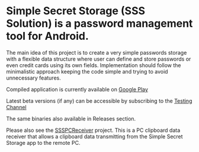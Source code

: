 # Simple Secret Storage (SSS Solution) is a password management tool for Android.

The main idea of this project is to create a very simple passwords storage with a flexible data structure where user can define and store passwords or even credit cards using its own fields. Implementation should follow the minimalistic approach keeping the code simple and trying to avoid unnecessary features.

Compiled application is currently available on [Google Play](https://play.google.com/store/apps/details?id=com.wolandsoft.sss)

Latest beta versions (if any) can be accessible by subscribing to the [Testing Channel](https://play.google.com/apps/testing/com.wolandsoft.sss)

The same binaries also available in Releases section.

Please also see the [SSSPCReceiver](https://github.com/alexs20/SSSPCReceiver) project.
This is a PC clipboard data receiver that allows a clipboard data transmitting from the Simple Secret Storage app to the remote PC.
